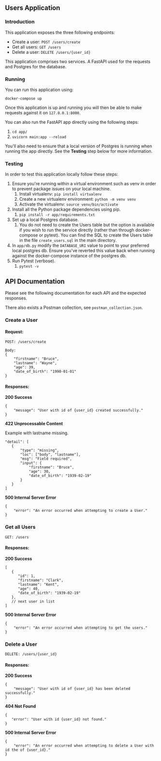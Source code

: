 ## Users Application

### Introduction

This application exposes the three following endpoints:
- Create a user: `POST /users/create`
- Get all users: `GET /users`
- Delete a user: `DELETE /users/{user_id}`

This application comprises two services. A FastAPI used for the requests and Postgres for the database.

### Running

You can run this application using:

`docker-compose up`

Once this application is up and running you will then be able to make requests against it on `127.0.0.1:8000`.

You can also run the FastAPI app directly using the following steps:

1. `cd app/`
2. `uvicorn main:app --reload`

You'll also need to ensure that a local version of Postgres is running when running the app directly. See the **Testing** step below for more information.


### Testing

In order to test this application locally follow these steps:

1. Ensure you're running within a virtual environment such as venv in order to prevent package issues on your local machine. 
   1. Install virtualenv: `pip install virtualenv`
   2. Create a new virtualenv environment: `python -m venv venv`
   3. Activate the virtualenv: `source venv/bin/activate`
2. Install all the Python package dependencies using pip.
    1. `pip install -r app/requirements.txt`
3. Set up a local Postgres database. 
   1. You do not need to create the Users table but the option is available if you wish to run the service directly (rather than through docker-compose or pytest). You can find the SQL to create the Users table in the file `create_users.sql` in the main directory.
4. In `app/db.py` modify the `DATABASE_URI` value to point to your preferred local postgres db. Ensure you've reverted this value back when running against the docker-compose instance of the postgres db.
5. Run Pytest (verbose).
    1. `pytest -v`


## API Documentation

Please see the following documentation for each API and the expected responses. 

There also exists a Postman collection, see `postman_collection.json`.

### Create a User

#### Request:

```
POST: /users/create

Body: 
{
    "firstname": "Bruce",
    "lastname": "Wayne",
    "age": 39,
    "date_of_birth": "1990-01-01"
}
```

#### Responses:

**200 Success**
```
{
    "message": "User with id of {user_id} created successfully."
}
```

**422 Unprocessable Content**

Example with lastname missing.
```
"detail": [
   {
       "type": "missing",
       "loc": ["body", "lastname"],
       "msg": "Field required",
       "input": {
           "firstname": "Bruce",
           "age": 30,
           "date_of_birth": "1939-02-19"
       }
   }
]
```

**500 Internal Server Error**
```
{
    "error": "An error occurred when attempting to create a User."
}
```



### Get all Users


```
GET: /users
```

#### Responses:

**200 Success**
```
[
   {
      "id": 1,
      "firstname": "Clark",
      "lastname": "Kent",
      "age": 40,
      "date_of_birth": "1939-02-19"
   },
   // next user in list
]
```

**500 Internal Server Error**
```
{
    "error": "An error occurred when attempting to get the users."
}
```

### Delete a User

```
DELETE: /users/{user_id}
```

#### Responses:

**200 Success**
```
{
    "message": "User with id of {user_id} has been deleted successfully."
}
```

**404 Not Found**
```
{
   "error": "User with id {user_id} not found."   
}
```

**500 Internal Server Error**
```
{
    "error": "An error occurred when attempting to delete a User with id the of {user_id}."
}
```


